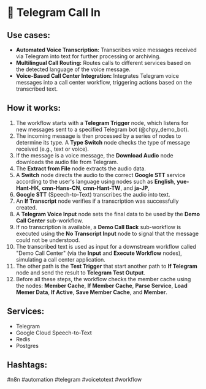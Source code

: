 # 🤙 Telegram Call In

## Use cases:

- **Automated Voice Transcription:** Transcribes voice messages received via Telegram into text for further processing or archiving.
- **Multilingual Call Routing:** Routes calls to different services based on the detected language of the voice message.
- **Voice-Based Call Center Integration:** Integrates Telegram voice messages into a call center workflow, triggering actions based on the transcribed text.

## How it works:

1.  The workflow starts with a **Telegram Trigger** node, which listens for new messages sent to a specified Telegram bot (@chpy\_demo\_bot).
2.  The incoming message is then processed by a series of nodes to determine its type. A **Type Switch** node checks the type of message received (e.g., text or voice).
3.  If the message is a voice message, the **Download Audio** node downloads the audio file from Telegram.
4.  The **Extract from File** node extracts the audio data.
5.  A **Switch** node directs the audio to the correct **Google STT** service according to the user's language using nodes such as **English**, **yue-Hant-HK**, **cmn-Hans-CN**, **cmn-Hant-TW**, and **ja-JP**,
6.  **Google STT** (Speech-to-Text) transcribes the audio into text.
7.  An **If Transcript** node verifies if a transcription was successfully created.
8.  A **Telegram Voice Input** node sets the final data to be used by the **Demo Call Center** sub-workflow.
9.  If no transcription is available, a **Demo Call Back** sub-workflow is executed using the **No Transcript Input** node to signal that the message could not be understood.
10. The transcribed text is used as input for a downstream workflow called "Demo Call Center" (via the **Input** and **Execute Workflow** nodes), simulating a call center application.
11. The other path is the **Test Trigger** that start another path to **If Telegram** node and send the result to **Telegram Test Output**.
12. Before all these steps, the workflow checks the member cache using the nodes: **Member Cache**, **If Member Cache**, **Parse Service**, **Load Memer Data**, **If Active**, **Save Member Cache**, and **Member**.

## Services:

-   Telegram
-   Google Cloud Speech-to-Text
-   Redis
-   Postgres

## Hashtags:

#n8n #automation #telegram #voicetotext #workflow

